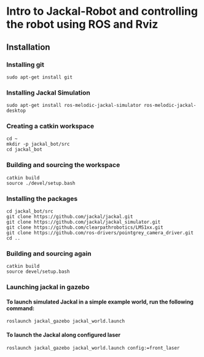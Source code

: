 # Intro to Jackal-Robot and controlling the robot using ROS and Rviz
## Installation
### Installing git 
```
sudo apt-get install git
```
### Installing Jackal Simulation
```
sudo apt-get install ros-melodic-jackal-simulator ros-melodic-jackal-desktop
```
### Creating a catkin workspace
```
cd ~
mkdir -p jackal_bot/src
cd jackal_bot
```
### Building and sourcing  the workspace
```
catkin build
source ./devel/setup.bash
```
### Installing the packages
```
cd jackal_bot/src
git clone https://github.com/jackal/jackal.git
git clone https://github.com/jackal/jackal_simulator.git
git clone https://github.com/clearpathrobotics/LMS1xx.git
git clone https://github.com/ros-drivers/pointgrey_camera_driver.git
cd ..
```
### Building  and sourcing again 
```
catkin build
source devel/setup.bash
```
### Launching jackal in gazebo
#### To launch simulated Jackal in a simple example world, run the following command:
```
roslaunch jackal_gazebo jackal_world.launch
```
#### To launch the Jackal along configured laser
```
roslaunch jackal_gazebo jackal_world.launch config:=front_laser
```




